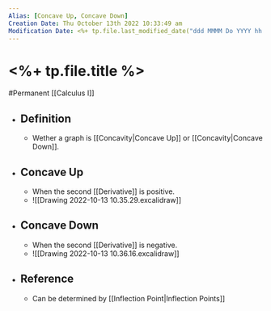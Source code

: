 ```yaml
---
Alias: [Concave Up, Concave Down]
Creation Date: Thu October 13th 2022 10:33:49 am 
Modification Date: <%+ tp.file.last_modified_date("ddd MMMM Do YYYY hh:mm:ss a") %>
---
```

# <%+ tp.file.title %>
#Permanent [[Calculus I]]

- ## Definition
	- Wether a graph is [[Concavity|Concave Up]] or [[Concavity|Concave Down]].
- ## Concave Up
	- When the second [[Derivative]] is positive.
	- ![[Drawing 2022-10-13 10.35.29.excalidraw]]
- ## Concave Down
	- When the second [[Derivative]] is negative.
	- ![[Drawing 2022-10-13 10.36.16.excalidraw]]
- ## Reference
	- Can be determined by [[Inflection Point|Inflection Points]]